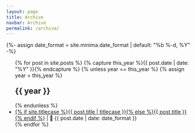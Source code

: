 ```yaml
---
layout: page
title: Archive
navbar: Archive
permalink: /archive/
---
```

  
{%- assign date_format = site.minima.date_format | default: "%b %-d, %Y" -%}

<div>
  <ul>
    {% for post in site.posts %}
      {% capture this_year %}{{ post.date | date: "%Y" }}{% endcapture %}
      {% unless year == this_year %}
        {% assign year = this_year %}
        <h2 style="margin-top: 1em;">{{ year }}</h2>
      {% endunless %}
      <li>
        <a href="{{ root_url }}{{ post.url }}" itemprop="url">{% if site.titlecase %}{{ post.title | titlecase }}{% else %}{{ post.title }}{% endif %}</a>
        <span class="text-muted">| 📅 {{ post.date | date: date_format }}</span>
      </li>
    {% endfor %}
  </ul>
</div>
